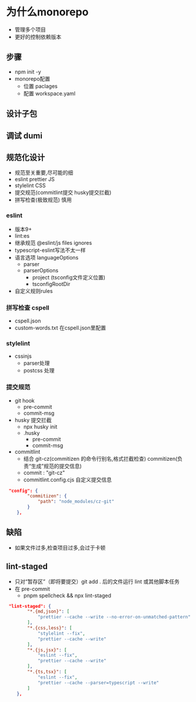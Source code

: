 # 为什么monorepo
- 管理多个项目
- 更好的控制依赖版本

## 步骤
- npm init -y
- monorepo配置  
    - 位置 paclages
    - 配置 workspace.yaml

## 设计子包
## 调试 dumi
## 规范化设计
- 规范至关重要,尽可能的细
- eslint prettier JS
- stylelint  CSS
- 提交规范(commitlint提交 husky提交拦截)
- 拼写检查(极致规范) 慎用

### eslint
- 版本9+
- lint:es
- 继承规范 @eslint/js files ignores
- typescript-eslint写法不太一样
- 语言选项 languageOptions
    - parser
    - parserOptions
        - project (tsconfig文件定义位置)
        - tsconfigRootDir
- 自定义规则rules
### 拼写检查 cspell
- cspell.json
- custom-words.txt 在cspell.json里配置
### stylelint
- cssinjs
    - parser处理
    - postcss 处理
### 提交规范
- git hook
    - pre-commit
    - commit-msg
- husky 提交拦截
    - npx husky init
    - .husky
        - pre-commit
        - commit-msg
- commitlint
    - 结合 git-cz(commitizen 的命令行别名,格式拦截检查) commitizen(负责“生成”规范的提交信息)
    - commit : "git-cz"
    - commitlint.config.cjs 自定义提交信息
``` json
 "config": {
        "commitizen": {
            "path": "node_modules/cz-git"
        }
    },

```
## 缺陷
- 如果文件过多,检查项目过多,会过于卡顿
## lint-staged
- 只对“暂存区”（即将要提交）git add . 后的文件运行 lint 或其他脚本任务
- 在 pre-commit
    - pnpm spellcheck && npx lint-staged
``` json
 "lint-staged": {
        "*.{md,json}": [
            "prettier --cache --write --no-error-on-unmatched-pattern"
        ],
        "*.{css,less}": [
            "stylelint --fix",
            "prettier --cache --write"
        ],
        "*.{js,jsx}": [
            "eslint --fix",
            "prettier --cache --write"
        ],
        "*.{ts,tsx}": [
            "eslint --fix",
            "prettier --cache --parser=typescript --write"
        ]
    },
```